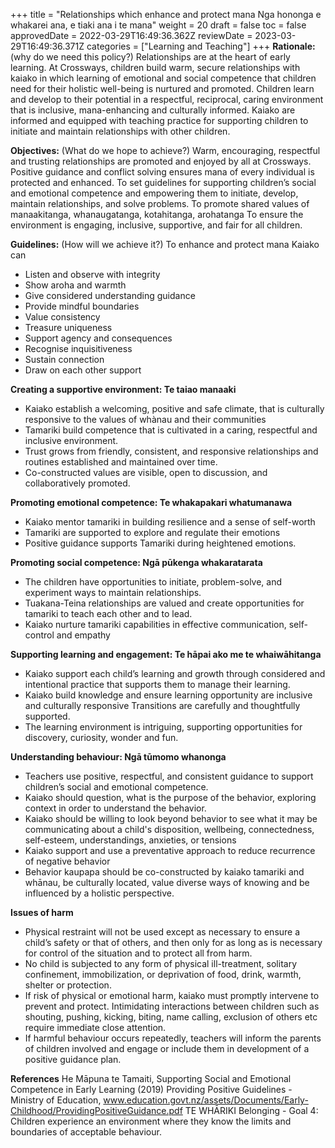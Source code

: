 +++
title = "Relationships which enhance and protect mana Nga hononga e whakarei ana, e tiaki ana i te mana"
weight = 20
draft = false
toc = false
approvedDate = 2022-03-29T16:49:36.362Z
reviewDate = 2023-03-29T16:49:36.371Z
categories = ["Learning and Teaching"]
+++
**Rationale:** (why do we need this policy?)
Relationships are at the heart of early learning. At Crossways, children build warm, secure relationships with kaiako in which learning of emotional and social competence that children need for their holistic well-being is nurtured and promoted. Children learn and develop to their potential in a respectful, reciprocal, caring environment that is inclusive, mana-enhancing and culturally informed. Kaiako are informed and equipped with teaching practice for supporting children to initiate and maintain relationships with other children.

**Objectives:** (What do we hope to achieve?)
Warm, encouraging, respectful and trusting relationships are promoted and enjoyed by all at Crossways.
Positive guidance and conflict solving ensures mana of every individual is protected and enhanced.
To set guidelines for supporting children’s social and emotional competence and empowering them to initiate, develop, maintain relationships, and solve problems.
To promote shared values of manaakitanga, whanaugatanga, kotahitanga, arohatanga
To ensure the environment is engaging, inclusive, supportive, and fair for all children.

**Guidelines:** (How will we achieve it?)
To enhance and protect mana Kaiako can

* Listen and observe with integrity
* Show aroha and warmth
* Give considered understanding guidance
* Provide mindful boundaries
* Value consistency
* Treasure uniqueness 
* Support agency and consequences
* Recognise inquisitiveness
* Sustain connection 
* Draw on each other support

**Creating a supportive environment: Te taiao manaaki**

* Kaiako establish a welcoming, positive and safe climate, that is culturally responsive to the values of whànau and their communities 
* Tamariki build competence that is cultivated in a caring, respectful and inclusive environment.
* Trust grows from friendly, consistent, and responsive relationships and routines established and maintained over time. 
* Co-constructed values are visible, open to discussion, and collaboratively promoted. 

**Promoting emotional competence: Te whakapakari whatumanawa**

* Kaiako mentor tamariki in building resilience and a sense of self-worth 
* Tamariki are supported to explore and regulate their emotions 
* Positive guidance supports Tamariki during heightened emotions.

**Promoting social competence: Ngā pūkenga whakaratarata** 

* The children have opportunities to initiate, problem-solve, and experiment ways to maintain relationships.
* Tuakana-Teina relationships are valued and create opportunities for tamariki to teach each other and to lead. 
* Kaiako nurture tamariki capabilities in effective communication, self-control and empathy

**Supporting learning and engagement: Te hāpai ako me te whaiwāhitanga**

* Kaiako support each child’s learning and growth through considered and intentional practice that supports them to manage their learning.
* Kaiako build knowledge and ensure learning opportunity are inclusive and culturally responsive 
  Transitions are carefully and thoughtfully supported.
* The learning environment is intriguing, supporting opportunities for discovery, curiosity, wonder and fun.

**Understanding behaviour: Ngā tūmomo whanonga**

* Teachers use positive, respectful, and consistent guidance to support children’s social and emotional competence.
* Kaiako should question, what is the purpose of the behavior, exploring context in order to understand the behavior. 
* Kaiako should be willing to look beyond behavior to see what it may be communicating about a child's disposition, wellbeing, connectedness, self-esteem, understandings, anxieties, or tensions
* Kaiako support and use a preventative approach to reduce recurrence of negative behavior
* Behavior kaupapa should be co-constructed by kaiako tamariki and whānau, be culturally located, value diverse ways of knowing and be influenced by a holistic perspective. 

**Issues of harm** 

* Physical restraint will not be used except as necessary to ensure a child’s safety or that of others, and then only for as long as is necessary for control of the situation and to protect all from harm.
* No child is subjected to any form of physical ill-treatment, solitary confinement, immobilization, or deprivation of food, drink, warmth, shelter or protection.
* If risk of physical or emotional harm, kaiako must promptly intervene to prevent and protect. Intimidating interactions between children such as shouting, pushing, kicking, biting, name calling, exclusion of others etc require immediate close attention.
* If harmful behaviour occurs repeatedly, teachers will inform the parents of children involved and engage or include them in development of a positive guidance plan.


**References**
He Māpuna te Tamaiti, Supporting Social and Emotional Competence in Early Learning (2019) 
Providing Positive Guidelines - Ministry of Education, www.education.govt.nz/assets/Documents/Early-Childhood/ProvidingPositiveGuidance.pdf
TE WHĀRIKI Belonging - Goal 4: Children experience an environment where they know the limits and boundaries of acceptable behaviour.